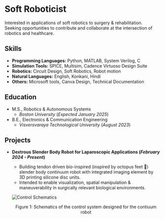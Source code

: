 # Soft Roboticist
Interested in applications of soft robotics to  surgery & rehabilitation. Seeking opportunities to contribute and collaborate at the intersection of robotics and healthcare. 

## Skills
- **Programming Languages:** Python, MATLAB, System Verilog, C 
- **Simulation Tools:** SPICE, Multisim, Cadence Virtuoso Design Suite
- **Robotics:** Circuit Design, Soft Robotics, Robot motion
- **Natural Languages:** English, Konkani, Hindi 
- **Others:** Microsoft tools, Canva Design, Technical Documentation

## Education 
- M.S., Robotics & Autonomous Systems
  - _Boston University_ (_Expected January 2025_)
- B.E., Electronics & Communication Engineering
  - _Visversvaraya Technological University_ (_August 2023_)

## Projects
- **Dextrous Slender Body Robot for Laparoscopic Applications (_February 2024 - Present_)**
  - Building tendon driven bio-inspired (inspired by octopus feet 🐙) slender body continuum robot with integrated imaging element by 3D printing silicone disc units.
  - Intended to enable visualization, spatial manipulation & maneuverability in surgically relevant biological environments.
    
   ![Control Schematics](https://github.com/ssbasty/ssbasty.github.io/assets/102228956/d3576f9d-8b5f-4b6e-ac2f-e545487e3383)
  <p align="center">
    Figure 1: Schematics of the control system designed for the contiuum robot
  </p>
 
